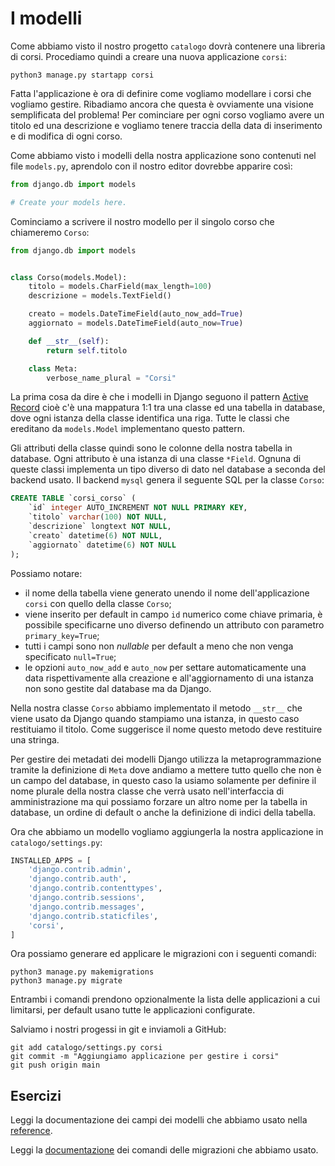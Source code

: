 # I modelli

Come abbiamo visto il nostro progetto `catalogo` dovrà contenere una libreria di corsi. Procediamo
quindi a creare una nuova applicazione `corsi`:


```shell
python3 manage.py startapp corsi
```

Fatta l'applicazione è ora di definire come vogliamo modellare i corsi che vogliamo gestire. Ribadiamo
ancora che questa è ovviamente una visione semplificata del problema!
Per cominciare per ogni corso vogliamo avere un titolo ed una descrizione e vogliamo tenere traccia
della data di inserimento e di modifica di ogni corso.

Come abbiamo visto i modelli della nostra applicazione sono contenuti nel file `models.py`, aprendolo
con il nostro editor dovrebbe apparire così:

```python
from django.db import models

# Create your models here.
```

Cominciamo a scrivere il nostro modello per il singolo corso che chiameremo `Corso`:

```python
from django.db import models


class Corso(models.Model):
    titolo = models.CharField(max_length=100)
    descrizione = models.TextField()

    creato = models.DateTimeField(auto_now_add=True)
    aggiornato = models.DateTimeField(auto_now=True)

    def __str__(self):
        return self.titolo

    class Meta:
        verbose_name_plural = "Corsi"
```

La prima cosa da dire è che i modelli in Django seguono il pattern [Active Record](https://en.wikipedia.org/wiki/Active_record_pattern) cioè c'è una mappatura 1:1 tra una classe ed una tabella in database,
dove ogni istanza della classe identifica una riga.
Tutte le classi che ereditano da `models.Model` implementano questo pattern.

Gli attributi della classe quindi sono le colonne della nostra tabella in database. Ogni attributo è una
istanza di una classe `*Field`. Ognuna di queste classi implementa un tipo diverso di dato nel database
a seconda del backend usato.
Il backend `mysql` genera il seguente SQL per la classe `Corso`:

```sql
CREATE TABLE `corsi_corso` (
    `id` integer AUTO_INCREMENT NOT NULL PRIMARY KEY,
    `titolo` varchar(100) NOT NULL,
    `descrizione` longtext NOT NULL,
    `creato` datetime(6) NOT NULL,
    `aggiornato` datetime(6) NOT NULL
);
```

Possiamo notare:

- il nome della tabella viene generato unendo il nome dell'applicazione `corsi` con quello della classe
  `Corso`;
- viene inserito per default in campo `id` numerico come chiave primaria, è possibile specificarne uno
  diverso definendo un attributo con parametro `primary_key=True`;
- tutti i campi sono non *nullable* per default a meno che non venga specificato `null=True`;
- le opzioni `auto_now_add` e `auto_now` per settare automaticamente una data rispettivamente alla
  creazione e all'aggiornamento di una istanza non sono gestite dal database ma da Django.

Nella nostra classe `Corso` abbiamo implementato il metodo `__str__` che viene usato da Django quando
stampiamo una istanza, in questo caso restituiamo il titolo. Come suggerisce il nome questo metodo deve
restituire una stringa.

Per gestire dei metadati dei modelli Django utilizza la metaprogrammazione tramite la definizione di
`Meta` dove andiamo a mettere tutto quello che non è un campo del database, in questo caso la usiamo
solamente per definire il nome plurale della nostra classe che verrà usato nell'interfaccia di
amministrazione ma qui possiamo forzare un altro nome per la tabella in database, un ordine di default
o anche la definizione di indici della tabella.

Ora che abbiamo un modello vogliamo aggiungerla la nostra applicazione in `catalogo/settings.py`:

```python
INSTALLED_APPS = [
    'django.contrib.admin',
    'django.contrib.auth',
    'django.contrib.contenttypes',
    'django.contrib.sessions',
    'django.contrib.messages',
    'django.contrib.staticfiles',
    'corsi',
]
```

Ora possiamo generare ed applicare le migrazioni con i seguenti comandi:

```shell
python3 manage.py makemigrations
python3 manage.py migrate
```

Entrambi i comandi prendono opzionalmente la lista delle applicazioni a cui limitarsi, per default
usano tutte le applicazioni configurate.

Salviamo i nostri progessi in git e inviamoli a GitHub:

```shell
git add catalogo/settings.py corsi
git commit -m "Aggiungiamo applicazione per gestire i corsi"
git push origin main
```

## Esercizi

Leggi la documentazione dei campi dei modelli che abbiamo usato nella [reference](https://docs.djangoproject.com/en/3.2/ref/models/fields/).

Leggi la [documentazione](https://docs.djangoproject.com/en/3.2/topics/migrations/) dei comandi delle
migrazioni che abbiamo usato.
